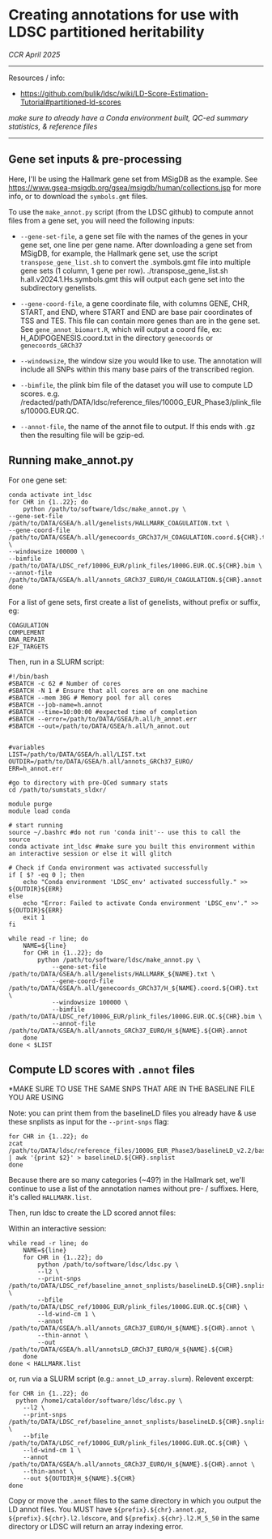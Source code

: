 # Creating annotations for use with LDSC partitioned heritability
*CCR April 2025*

***
Resources / info:
* https://github.com/bulik/ldsc/wiki/LD-Score-Estimation-Tutorial#partitioned-ld-scores

*make sure to already have a Conda environment built, QC-ed summary statistics, & reference files* 

***

## Gene set inputs & pre-processing

Here, I'll be using the Hallmark gene set from MSigDB as the example. See https://www.gsea-msigdb.org/gsea/msigdb/human/collections.jsp for more info, or to download the `symbols.gmt` files.

To use the `make_annot.py` script (from the LDSC github) to compute annot files from a gene set, you will need the following inputs:

* `--gene-set-file`, a gene set file with the names of the genes in your gene set, one line per gene name.
After downloading a gene set from MSigDB, for example, the Hallmark gene set, use the script `transpose_gene_list.sh` to convert the .symbols.gmt file into multiple gene sets (1 column, 1 gene per row).
./transpose_gene_list.sh h.all.v2024.1.Hs.symbols.gmt
this will output each gene set into the subdirectory genelists.

* `--gene-coord-file`, a gene coordinate file, with columns GENE, CHR, START, and END, where START and END are base pair coordinates of TSS and TES. This file can contain more genes than are in the gene set. See `gene_annot_biomart.R`, which will output a coord file, ex: H_ADIPOGENESIS.coord.txt in the directory `genecoords` or `genecoords_GRCh37` 

* `--windowsize`, the window size you would like to use. The annotation will include all SNPs within this many base pairs of the transcribed region.

* `--bimfile`, the plink bim file of the dataset you will use to compute LD scores.
e.g. /redacted/path/DATA/ldsc/reference_files/1000G_EUR_Phase3/plink_files/1000G.EUR.QC.

* `--annot-file`, the name of the annot file to output. If this ends with .gz then the resulting file will be gzip-ed.

## Running make_annot.py

For one gene set: 
```
conda activate int_ldsc
for CHR in {1..22}; do
    python /path/to/software/ldsc/make_annot.py \
--gene-set-file /path/to/DATA/GSEA/h.all/genelists/HALLMARK_COAGULATION.txt \
--gene-coord-file /path/to/DATA/GSEA/h.all/genecoords_GRCh37/H_COAGULATION.coord.${CHR}.txt \
--windowsize 100000 \
--bimfile /path/to/DATA/LDSC_ref/1000G_EUR/plink_files/1000G.EUR.QC.${CHR}.bim \
--annot-file /path/to/DATA/GSEA/h.all/annots_GRCh37_EURO/H_COAGULATION.${CHR}.annot
done
```

For a list of gene sets, first create a list of genelists, without prefix or suffix, eg:
```
COAGULATION
COMPLEMENT
DNA_REPAIR
E2F_TARGETS
```

Then, run in a SLURM script:
```
#!/bin/bash
#SBATCH -c 62 # Number of cores
#SBATCH -N 1 # Ensure that all cores are on one machine
#SBATCH --mem 30G # Memory pool for all cores
#SBATCH --job-name=h.annot
#SBATCH --time=10:00:00 #expected time of completion
#SBATCH --error=/path/to/DATA/GSEA/h.all/h_annot.err
#SBATCH --out=/path/to/DATA/GSEA/h.all/h_annot.out


#variables
LIST=/path/to/DATA/GSEA/h.all/LIST.txt
OUTDIR=/path/to/DATA/GSEA/h.all/annots_GRCh37_EURO/
ERR=h_annot.err

#go to directory with pre-QCed summary stats
cd /path/to/sumstats_sldxr/

module purge
module load conda

# start running
source ~/.bashrc #do not run 'conda init'-- use this to call the source
conda activate int_ldsc #make sure you built this environment within an interactive session or else it will glitch

# Check if Conda environment was activated successfully
if [ $? -eq 0 ]; then
    echo "Conda environment 'LDSC_env' activated successfully." >> ${OUTDIR}${ERR}
else
    echo "Error: Failed to activate Conda environment 'LDSC_env'." >> ${OUTDIR}${ERR}
    exit 1
fi

while read -r line; do
    NAME=${line}
    for CHR in {1..22}; do
        python /path/to/software/ldsc/make_annot.py \
            --gene-set-file /path/to/DATA/GSEA/h.all/genelists/HALLMARK_${NAME}.txt \
            --gene-coord-file /path/to/DATA/GSEA/h.all/genecoords_GRCh37/H_${NAME}.coord.${CHR}.txt \
            --windowsize 100000 \
            --bimfile /path/to/DATA/LDSC_ref/1000G_EUR/plink_files/1000G.EUR.QC.${CHR}.bim \
            --annot-file /path/to/DATA/GSEA/h.all/annots_GRCh37_EURO/H_${NAME}.${CHR}.annot
    done
done < $LIST
```

## Compute LD scores with `.annot` files

*MAKE SURE TO USE THE SAME SNPS THAT ARE IN THE BASELINE FILE YOU ARE USING

Note: you can print them from the baselineLD files you already have & use these snplists as input for the `--print-snps` flag:
```
for CHR in {1..22}; do
zcat /path/to/DATA/ldsc/reference_files/1000G_EUR_Phase3/baselineLD_v2.2/baselineLD.${CHR}.l2.ldscore.gz | awk '{print $2}' > baselineLD.${CHR}.snplist
done
```

Because there are so many categories (~49?) in the Hallmark set, we'll continue to use a list of the annotation names without pre- / suffixes. Here, it's called `HALLMARK.list`.

Then, run ldsc to create the LD scored annot files:

Within an interactive session:
```
while read -r line; do
    NAME=${line}
    for CHR in {1..22}; do
        python /path/to/software/ldsc/ldsc.py \
        --l2 \
        --print-snps /path/to/DATA/LDSC_ref/baseline_annot_snplists/baselineLD.${CHR}.snplist \
        --bfile /path/to/DATA/LDSC_ref/1000G_EUR/plink_files/1000G.EUR.QC.${CHR} \
        --ld-wind-cm 1 \
        --annot /path/to/DATA/GSEA/h.all/annots_GRCh37_EURO/H_${NAME}.${CHR}.annot \
        --thin-annot \
        --out /path/to/DATA/GSEA/h.all/annotsLD_GRCh37_EURO/H_${NAME}.${CHR}
    done
done < HALLMARK.list
```

or, run via a SLURM script (e.g.: `annot_LD_array.slurm`). Relevent excerpt:
```
for CHR in {1..22}; do
  python /home1/cataldor/software/ldsc/ldsc.py \
    --l2 \
    --print-snps /path/to/DATA/LDSC_ref/baseline_annot_snplists/baselineLD.${CHR}.snplist \
    --bfile /path/to/DATA/LDSC_ref/1000G_EUR/plink_files/1000G.EUR.QC.${CHR} \
    --ld-wind-cm 1 \
    --annot /path/to/DATA/GSEA/h.all/annots_GRCh37_EURO/H_${NAME}.${CHR}.annot \
    --thin-annot \
    --out ${OUTDIR}H_${NAME}.${CHR}
done
```

Copy or move the `.annot` files to the same directory in which you output the LD annot files. You MUST have  `${prefix}.${chr}.annot.gz`, `${prefix}.${chr}.l2.ldscore`, and `${prefix}.${chr}.l2.M_5_50` in the same directory or LDSC will return an array indexing error.

